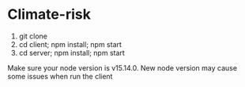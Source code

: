 # Climate-risk

1. git clone
2. cd client; npm install; npm start
3. cd server; npm install; npm start

Make sure your node version is v15.14.0. New node version may cause some issues when run the client
